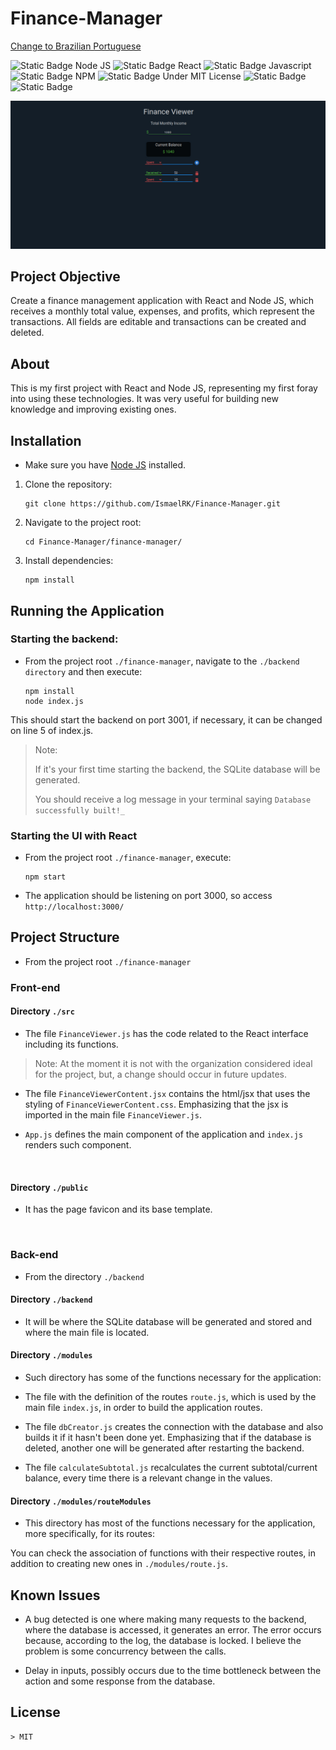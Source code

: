 # Finance-Manager

[Change to Brazilian Portuguese](./README.md)

![Static Badge Node JS](https://img.shields.io/badge/Node--green)
![Static Badge React](https://img.shields.io/badge/React--blue)
![Static Badge Javascript](https://img.shields.io/badge/JS--yellow)
![Static Badge NPM](https://img.shields.io/badge/Npm--red)
![Static Badge Under MIT License](https://img.shields.io/badge/MIT--green)
![Static Badge](https://img.shields.io/badge/English--darkblue)
![Static Badge](https://img.shields.io/badge/Portugu%C3%AAs_BR--green)

![Application image](./readme-img/appImage.jpg)


## Project Objective
Create a finance management application with React and Node JS, which receives a monthly total value, expenses, and profits, which represent the transactions. All fields are editable and transactions can be created and deleted.

## About
This is my first project with React and Node JS, representing my first foray into using these technologies. It was very useful for building new knowledge and improving existing ones.

## Installation
* Make sure you have <a href="https://nodejs.org/en">Node JS</a> installed.

1. Clone the repository:

    ```shell
    git clone https://github.com/IsmaelRK/Finance-Manager.git
    ```
   
2. Navigate to the project root:

    ```shell
   cd Finance-Manager/finance-manager/
   ```

3. Install dependencies:
    
    ```shell
   npm install
   ```




## Running the Application

### Starting the backend:
- From the project root ``./finance-manager``, navigate to the ``./backend directory`` and then execute:

    ```shell
    npm install
    node index.js
    ```


This should start the backend on port 3001, if necessary, it can be changed on line 5 of index.js.

>Note:
> 
> If it's your first time starting the backend, the SQLite database will be generated.
> 
> You should receive a log message in your terminal saying ```Database successfully built!_```


### Starting the UI with React

 * From the project root ``./finance-manager``, execute:
    ```shell
    npm start
    ```



 * The application should be listening on port 3000, so access ``http://localhost:3000/``


## Project Structure
   * From the project root ``./finance-manager``


### Front-end

#### Directory ``./src``

 * The file `FinanceViewer.js` has the code related to the React interface including its functions.

  > Note: At the moment it is not with the organization considered ideal for the project, but, a change should occur in future updates.

  * The file `FinanceViewerContent.jsx` contains the html/jsx that uses the styling of `FinanceViewerContent.css`. Emphasizing that the jsx is imported in the main file `FinanceViewer.js`.


  * `App.js` defines the main component of the application and `index.js` renders such component.

   <br>

#### Directory ``./public``

   * It has the page favicon and its base template.
   <br>

### Back-end
   * From the directory ``./backend``

#### Directory ``./backend``

   * It will be where the SQLite database will be generated and stored and where the main file is located.

#### Directory ``./modules``

  * Such directory has some of the functions necessary for the application:

  - The file with the definition of the routes `route.js`, which is used by the main file `index.js`, in order to build the application routes.


  - The file `dbCreator.js` creates the connection with the database and also builds it if it hasn't been done yet. Emphasizing that if the database is deleted, another one will be generated after restarting the backend.


  - The file `calculateSubtotal.js` recalculates the current subtotal/current balance, every time there is a relevant change in the values.


#### Directory ``./modules/routeModules``

 * This directory has most of the functions necessary for the application, more specifically, for its routes:

You can check the association of functions with their respective routes, in addition to creating new ones in `./modules/route.js`.

## Known Issues

- A bug detected is one where making many requests to the backend, where the database is accessed, it generates an error. The error occurs because, according to the log, the database is locked. I believe the problem is some concurrency between the calls.


- Delay in inputs, possibly occurs due to the time bottleneck between the action and some response from the database.

## License

    > MIT
